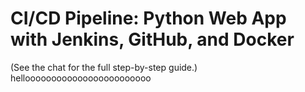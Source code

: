 # CI/CD Pipeline: Python Web App with Jenkins, GitHub, and Docker
(See the chat for the full step-by-step guide.)
helloooooooooooooooooooooooo
